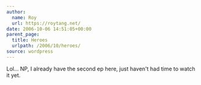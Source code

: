 ```yaml
---
author:
  name: Roy
  url: https://roytang.net/
date: 2006-10-06 14:51:05+00:00
parent_page:
  title: Heroes
  urlpath: /2006/10/heroes/
source: wordpress
---
```


Lol... NP, I already have the second ep here, just haven't had time to watch it  yet.